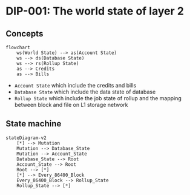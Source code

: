 # DIP-001: The world state of layer 2

## Concepts

```mermaid
flowchart
    ws(World State) --> as(Account State)
    ws --> ds(Database State)
    ws --> rs(Rollup State)
    as --> Credits
    as --> Bills
```

* `Account State` which include the credits and bills
* `Database State` which include the data state of database
* `Rollup State` which include the job state of rollup and the mapping between block and file on L1 storage network


## State machine

```mermaid
stateDiagram-v2 
    [*] --> Mutation
    Mutation --> Database_State
    Mutation --> Account_State
    Database_State --> Root
    Account_State --> Root
    Root --> [*]
    [*] --> Every_86400_Block
    Every_86400_Block --> Rollup_State
    Rollup_State --> [*]
```



